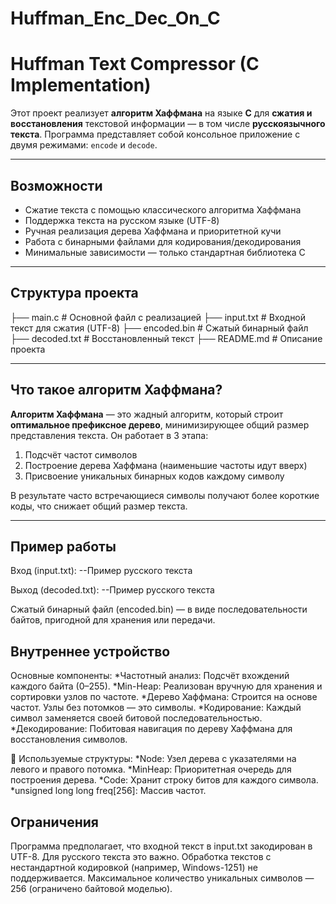 # Huffman_Enc_Dec_On_C
# Huffman Text Compressor (C Implementation)

Этот проект реализует **алгоритм Хаффмана** на языке **C** для **сжатия и восстановления** текстовой информации — в том числе **русскоязычного текста**. Программа представляет собой консольное приложение с двумя режимами: `encode` и `decode`.

---

##  Возможности

-  Сжатие текста с помощью классического алгоритма Хаффмана
-  Поддержка текста на русском языке (UTF-8)
-  Ручная реализация дерева Хаффмана и приоритетной кучи
-  Работа с бинарными файлами для кодирования/декодирования
-  Минимальные зависимости — только стандартная библиотека C

---

##  Структура проекта
├── main.c # Основной файл с реализацией
├── input.txt # Входной текст для сжатия (UTF-8)
├── encoded.bin # Сжатый бинарный файл
├── decoded.txt # Восстановленный текст
├── README.md # Описание проекта


---

##  Что такое алгоритм Хаффмана?

**Алгоритм Хаффмана** — это жадный алгоритм, который строит **оптимальное префиксное дерево**, минимизирующее общий размер представления текста. Он работает в 3 этапа:

1.  Подсчёт частот символов
2.  Построение дерева Хаффмана (наименьшие частоты идут вверх)
3.  Присвоение уникальных бинарных кодов каждому символу

В результате часто встречающиеся символы получают более короткие коды, что снижает общий размер текста.

---

## Пример работы

Вход (input.txt):
--Пример русского текста

Выход (decoded.txt):
--Пример русского текста

Сжатый бинарный файл (encoded.bin) — в виде последовательности байтов, пригодной для хранения или передачи.

## Внутреннее устройство

Основные компоненты:
  *Частотный анализ: Подсчёт вхождений каждого байта (0–255).
  *Min-Heap: Реализован вручную для хранения и сортировки узлов по частоте.
  *Дерево Хаффмана: Строится на основе частот. Узлы без потомков — это символы.
  *Кодирование: Каждый символ заменяется своей битовой последовательностью.
  *Декодирование: Побитовая навигация по дереву Хаффмана для восстановления символов.

🧱 Используемые структуры:
  *Node: Узел дерева с указателями на левого и правого потомка.
  *MinHeap: Приоритетная очередь для построения дерева.
  *Code: Хранит строку битов для каждого символа.
  *unsigned long long freq[256]: Массив частот.

## Ограничения
Программа предполагает, что входной текст в input.txt закодирован в UTF-8. Для русского текста это важно.
Обработка текстов с нестандартной кодировкой (например, Windows-1251) не поддерживается.
Максимальное количество уникальных символов — 256 (ограничено байтовой моделью).
